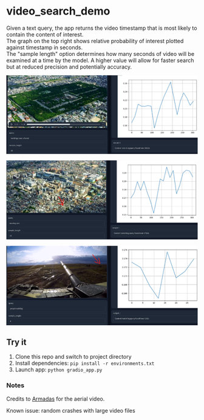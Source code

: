 # video_search_demo

Given a text query, the app returns the video timestamp that is most likely to contain the content of interest.  
The graph on the top right shows relative probability of interest plotted against timestamp in seconds.  
The "sample length" option determines how many seconds of video will be examined at a time by the model.  A higher value will allow for faster search but at reduced precision and potentially accuracy.  

![screenshot](images/forest.png)  

![screenshot](images/aerial_cars.png)

![screenshot](images/tank_example.png)


## Try it 

1. Clone this repo and switch to project directory
1. Install dependencies: `pip install -r environments.txt`
2. Launch app: `python gradio_app.py`



### Notes

Credits to [Armadas](https://www.youtube.com/watch?v=zCLOJ9j1k2Y) for the aerial video.

Known issue:  random crashes with large video files